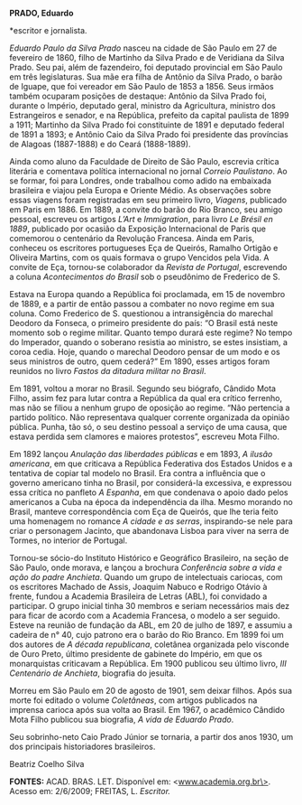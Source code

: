 **PRADO, Eduardo**

\*escritor e jornalista.

*Eduardo Paulo da Silva Prado* nasceu na cidade de São Paulo em 27 de
fevereiro de 1860, filho de Martinho da Silva Prado e de Veridiana da
Silva Prado. Seu pai, além de fazendeiro, foi deputado provincial em São
Paulo em três legislaturas. Sua mãe era filha de Antônio da Silva Prado,
o barão de Iguape, que foi vereador em São Paulo de 1853 a 1856. Seus
irmãos também ocuparam posições de destaque: Antônio da Silva Prado foi,
durante o Império, deputado geral, ministro da Agricultura, ministro dos
Estrangeiros e senador, e na República, prefeito da capital paulista de
1899 a 1911; Martinho da Silva Prado foi constituinte de 1891 e deputado
federal de 1891 a 1893; e Antônio Caio da Silva Prado foi presidente das
províncias de Alagoas (1887-1888) e do Ceará (1888-1889).

Ainda como aluno da Faculdade de Direito de São Paulo, escrevia crítica
literária e comentava política internacional no jornal *Correio
Paulistano*. Ao se formar, foi para Londres, onde trabalhou como adido
na embaixada brasileira e viajou pela Europa e Oriente Médio. As
observações sobre essas viagens foram registradas em seu primeiro livro,
*Viagens*, publicado em Paris em 1886. Em 1889, a convite do barão do
Rio Branco, seu amigo pessoal, escreveu os artigos *L’Art* e
*Immigration*, para livro *Le Brésil en 1889*, publicado por ocasião da
Exposição Internacional de Paris que comemorou o centenário da Revolução
Francesa. Ainda em Paris, conheceu os escritores portugueses Eça de
Queirós, Ramalho Ortigão e Oliveira Martins, com os quais formava o
grupo Vencidos pela Vida. A convite de Eça, tornou-se colaborador da
*Revista de Portugal*, escrevendo a coluna *Acontecimentos do Brasil*
sob o pseudônimo de Frederico de S.

Estava na Europa quando a República foi proclamada, em 15 de novembro de
1889, e a partir de então passou a combater no novo regime em sua
coluna. Como Frederico de S. questionou a intransigência do marechal
Deodoro da Fonseca, o primeiro presidente do país: “O Brasil está neste
momento sob o regime militar. Quanto tempo durará este regime? No tempo
do Imperador, quando o soberano resistia ao ministro, se estes
insistiam, a coroa cedia. Hoje, quando o marechal Deodoro pensar de um
modo e os seus ministros de outro, quem cederá?” Em 1890, esses artigos
foram reunidos no livro *Fastos da ditadura militar no Brasil*.

Em 1891, voltou a morar no Brasil. Segundo seu biógrafo, Cândido Mota
Filho, assim fez para lutar contra a República da qual era crítico
ferrenho, mas não se filiou a nenhum grupo de oposição ao regime. “Não
pertencia a partido político. Não representava qualquer corrente
organizada da opinião pública. Punha, tão só, o seu destino pessoal a
serviço de uma causa, que estava perdida sem clamores e maiores
protestos”, escreveu Mota Filho.

Em 1892 lançou *Anulação das liberdades públicas* e em 1893, *A ilusão
americana*, em que criticava a República Federativa dos Estados Unidos e
a tentativa de copiar tal modelo no Brasil. Era contra a influência que
o governo americano tinha no Brasil, por considerá-la excessiva, e
expressou essa crítica no panfleto *A Espanha*, em que condenava o apoio
dado pelos americanos a Cuba na época da independência da ilha. Mesmo
morando no Brasil, manteve correspondência com Eça de Queirós, que lhe
teria feito uma homenagem no romance *A cidade e as serras*,
inspirando-se nele para criar o personagem Jacinto, que abandonava
Lisboa para viver na serra de Tormes, no interior de Portugal.

Tornou-se sócio-do Instituto Histórico e Geográfico Brasileiro, na seção
de São Paulo, onde morava, e lançou a brochura *Conferência sobre a vida
e ação do padre Anchieta*. Quando um grupo de intelectuais cariocas, com
os escritores Machado de Assis, Joaquim Nabuco e Rodrigo Otávio à
frente, fundou a Academia Brasileira de Letras (ABL), foi convidado a
participar. O grupo inicial tinha 30 membros e seriam necessários mais
dez para ficar de acordo com a Academia Francesa, o modelo a ser
seguido. Esteve na reunião de fundação da ABL, em 20 de julho de 1897, e
assumiu a cadeira de n° 40, cujo patrono era o barão do Rio Branco. Em
1899 foi um dos autores de *A década republicana*, coletânea organizada
pelo visconde de Ouro Preto, último presidente de gabinete do Império,
em que os monarquistas criticavam a República. Em 1900 publicou seu
último livro, *III Centenário de Anchieta*, biografia do jesuíta.

Morreu em São Paulo em 20 de agosto de 1901, sem deixar filhos. Após sua
morte foi editado o volume *Coletâneas*, com artigos publicados na
imprensa carioca após sua volta ao Brasil. Em 1967, o acadêmico Cândido
Mota Filho publicou sua biografia, *A vida de Eduardo Prado*.

Seu sobrinho-neto Caio Prado Júnior se tornaria, a partir dos anos 1930,
um dos principais historiadores brasileiros.

Beatriz Coelho Silva

**FONTES:** ACAD. BRAS. LET. Disponível em: \<www.academia.org.br\>.
Acesso em: 2/6/2009; FREITAS, L. *Escritor.*
